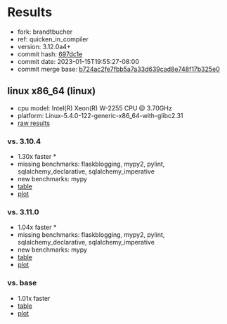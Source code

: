 # Results

- fork: brandtbucher
- ref: quicken_in_compiler
- version: 3.12.0a4+
- commit hash: [697dc1e](https://github.com/brandtbucher/cpython/commit/697dc1e)
- commit date: 2023-01-15T19:55:27-08:00
- commit merge base: [b724ac2fe7fbb5a7a33d639cad8e748f17b325e0](https://github.com/brandtbucher/cpython/commit/b724ac2fe7fbb5a7a33d639cad8e748f17b325e0)

## linux x86_64 (linux)

- cpu model: Intel(R) Xeon(R) W-2255 CPU @ 3.70GHz
- platform: Linux-5.4.0-122-generic-x86_64-with-glibc2.31
- [raw results](bm-20230115-linux-x86_64-brandtbucher-quicken_in_compiler-3.12.0a4%2B-697dc1e.json)

### vs. 3.10.4

- 1.30x faster \*
- missing benchmarks: flaskblogging, mypy2, pylint, sqlalchemy_declarative, sqlalchemy_imperative
- new benchmarks: mypy
- [table](bm-20230115-linux-x86_64-brandtbucher-quicken_in_compiler-3.12.0a4%2B-697dc1e-vs-3.10.4.md)
- [plot](bm-20230115-linux-x86_64-brandtbucher-quicken_in_compiler-3.12.0a4%2B-697dc1e-vs-3.10.4.png)

### vs. 3.11.0

- 1.04x faster \*
- missing benchmarks: flaskblogging, mypy2, pylint, sqlalchemy_declarative, sqlalchemy_imperative
- new benchmarks: mypy
- [table](bm-20230115-linux-x86_64-brandtbucher-quicken_in_compiler-3.12.0a4%2B-697dc1e-vs-3.11.0.md)
- [plot](bm-20230115-linux-x86_64-brandtbucher-quicken_in_compiler-3.12.0a4%2B-697dc1e-vs-3.11.0.png)

### vs. base

- 1.01x faster
- [table](bm-20230115-linux-x86_64-brandtbucher-quicken_in_compiler-3.12.0a4%2B-697dc1e-vs-base.md)
- [plot](bm-20230115-linux-x86_64-brandtbucher-quicken_in_compiler-3.12.0a4%2B-697dc1e-vs-base.png)


